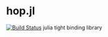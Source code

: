 # hop.jl
[![Build Status](https://travis-ci.org/mistguy/Hop.jl.svg?branch=master)](https://travis-ci.org/mistguy/Hop.jl)
julia tight binding library
